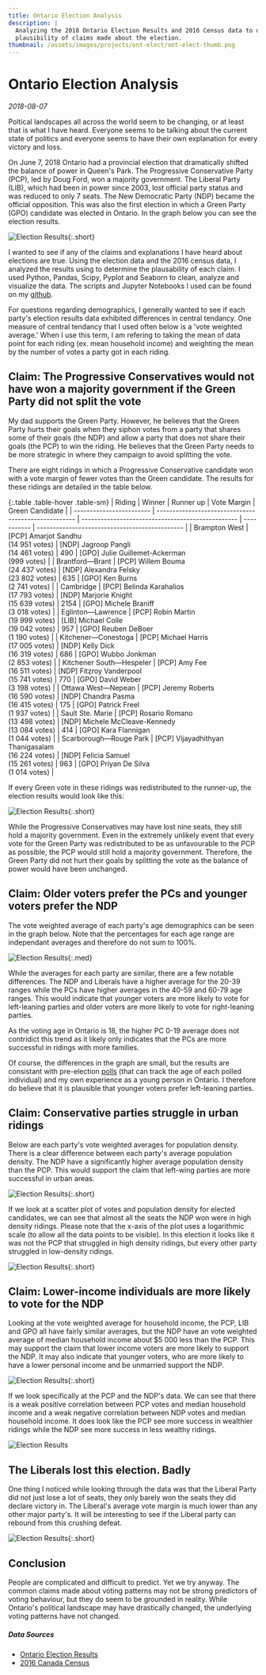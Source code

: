 ```yaml
---
title: Ontario Election Analysis
description: |
  Analyzing the 2018 Ontario Election Results and 2016 Census data to determine the
  plausibility of claims made about the election.
thumbnail: /assets/images/projects/ont-elect/ont-elect-thumb.png
---
```


# Ontario Election Analysis

*2018-08-07*

Poltical landscapes all across the world seem to be changing, or at least that is what I have heard. Everyone seems to be talking about the current state of politics and everyone seems to have their own explanation for every victory and loss.

On June 7, 2018 Ontario had a provincial election that dramatically shifted the balance of power in Queen's Park. The Progressive Conservative Party (PCP), led by Doug Ford, won a majority government. The Liberal Party (LIB), which had been in power since 2003, lost official party status and was reduced to only 7 seats. The New Democratic Party (NDP) became the official opposition. This was also the first election in which a Green Party (GPO) candidate was elected in Ontario. In the graph below you can see the election results.

![Election Results](/assets/images/projects/ont-elect/election-results.svg){:.short}

I wanted to see if any of the claims and explanations I have heard about elections are true. Using the election data and the 2016 census data, I analyzed the results using to determine the plausability of each claim. I used Python, Pandas, Scipy, Pyplot and Seaborn to clean, analyze and visualize the data. The scripts and Jupyter Notebooks I used can be found on my [github](https://github.com/robbiemeyer/OntarioElectionAnalysis2018).

For questions regarding demographics, I generally wanted to see if each party's election results data exhibited differences in central tendancy. One measure of central tendancy that I used often below is a 'vote weighted average.' When I use this term, I am refering to taking the mean of data point for each riding (ex. mean household income) and weighting the mean by the number of votes a party got in each riding.

## Claim: The Progressive Conservatives would not have won a majority government if the Green Party did not split the vote

My dad supports the Green Party.  However, he believes that the Green Party hurts their goals when they siphon votes from a party that shares some of their goals (the NDP) and allow a party that does not share their goals (the PCP) to win the riding. He believes that the Green Party needs to be more strategic in where they campaign to avoid splitting the vote.

There are eight ridings in which a Progressive Conservative candidate won with a vote margin of fewer votes than the Green candidate. The results for these ridings are detailed in the table below.

{:.table .table-hover .table-sm}
| Riding                   | Winner                                               | Runner up                                         | Vote Margin | Green Candidate                                |
| ------------------------ | ---------------------------------------------------- | ------------------------------------------------- | ----------- | ---------------------------------------------- |
| Brampton West            | [PCP] Amarjot Sandhu <br>(14 951 votes)              | [NDP] Jagroop Pangli <br>(14 461 votes)           | 490         | [GPO]  Julie Guillemet-Ackerman<br>(999 votes) |
| Brantford—Brant          | [PCP] Willem Bouma <br>(24 437 votes)                | [NDP] Alexandra Felsky <br>(23 802 votes)         | 635         | [GPO] Ken Burns<br>(2 741 votes)               |
| Cambridge                | [PCP] Belinda Karahalios<br> (17 793 votes)          | [NDP] Marjorie Knight<br> (15 639 votes)          | 2154        | [GPO] Michele Braniff<br>(3 018 votes)         |
| Eglinton—Lawrence        | [PCP] Robin Martin<br> (19 999 votes)                | [LIB] Michael Colle <br>(19 042 votes)            | 957         | [GPO] Reuben DeBoer<br>(1 190 votes)           |
| Kitchener—Conestoga      | [PCP] Michael Harris <br>(17 005 votes)              | [NDP] Kelly Dick <br>(16 319 votes)               | 686         | [GPO] Wubbo Jonkman<br>(2 853 votes)           |
| Kitchener South—Hespeler | [PCP] Amy Fee <br>(16 511 votes)                     | [NDP] Fitzroy Vanderpool <br>(15 741 votes)       | 770         | [GPO] David Weber<br>(3 198 votes)             |
| Ottawa West—Nepean       | [PCP] Jeremy Roberts<br> (16 590 votes)              | [NDP] Chandra  Pasma <br>(16 415 votes)           | 175         | [GPO] Patrick Freel<br>(1 937 votes)           |
| Sault Ste. Marie         | [PCP] Rosario Romano <br>(13 498 votes)              | [NDP] Michele McCleave-Kennedy <br>(13 084 votes) | 414         | [GPO] Kara Flannigan<br>(1 044 votes)          |
| Scarborough—Rouge Park   | [PCP] Vijayadhithyan Thanigasalam <br>(16 224 votes) | [NDP] Felicia Samuel<br>(15 261 votes)            | 963         | [GPO]  Priyan De Silva<br> (1 014 votes)       |

If every Green vote in these ridings was redistributed to the runner-up, the election results would look like this:

![Election Results](/assets/images/projects/ont-elect/alt-results-no-green.svg){:.short}

While the Progressive Conservatives may have lost nine seats, they still hold a majority government. Even in the extremely unlikely event that every vote for the Green Party was redistributed to be as unfavourable to the PCP as possible, the PCP would still hold a majority government. Therefore, the Green Party did not hurt their goals by splitting the vote as the balance of power would have been unchanged.

## Claim: Older voters prefer the PCs and younger voters prefer the NDP

The vote weighted average of each party's age demographics can be seen in the graph below. Note that the percentages for each age range are independant averages and therefore do not sum to 100%. 

![Election Results](/assets/images/projects/ont-elect/party-age-demo.svg){:.med}

While the averages for each party are similar, there are a few notable differences. The NDP and Liberals have a higher average for the 20-39 ranges while the PCs have higher averages in the 40-59 and 60-79 age ranges. This would indicate that younger voters are more likely to vote for left-leaning parties and older voters are more likely to vote for right-leaning parties. 

As the voting age in Ontario is 18, the higher PC 0-19 average does not contridict this trend as it likely only indicates that the PCs are more successful in ridings with more families.

Of course, the differences in the graph are small, but the results are consistant with pre-election [polls](http://onpulse.ca/blog/ndp-holds-onto-lead-over-pcs-as-outcome-is-uncertain-at-this-point) (that can track the age of each polled individual) and my own experience as a young person in Ontario. I therefore do believe that it is plausible that younger voters prefer left-leaning parties.

## Claim: Conservative parties struggle in urban ridings

Below are each party's vote weighted averages for population density. There is a clear difference between each party's average population density. The NDP have a significantly higher average population density than the PCP. This would support the claim that left-wing parties are more successful in urban areas.

![Election Results](/assets/images/projects/ont-elect/party-pop-density.svg){:.short}

If we look at a scatter plot of votes and population density for elected candidates, we can see that almost all the seats the NDP won were in high density ridings. Please note that the x-axis of the plot uses a logarithmic scale (to allow all the data points to be visible). In this election it looks like it was not the PCP that struggled in high density ridings, but every other party struggled in low-density ridings.

![Election Results](/assets/images/projects/ont-elect/pop-density-scatter.svg){:.short}

## Claim: Lower-income individuals are more likely to vote for the NDP

Looking at the vote weighted average for household income, the PCP, LIB and GPO all have fairly similar averages, but the NDP have an vote weighted average of median household income about $5 000 less than the PCP. This may support the claim that lower income voters are more likely to support the NDP. It may also indicate that younger voters, who are more likely to have a lower personal income and be unmarried support the NDP.

![Election Results](/assets/images/projects/ont-elect/party-average-income.svg){:.short}

If we look specifically at the PCP and the NDP's data. We can see that there is a weak positive correlation between PCP votes and median household income and a weak negative correlation between NDP votes and median household income. It does look like the PCP see more success in wealthier ridings while the NDP see more success in less wealthy ridings. 

![Election Results](/assets/images/projects/ont-elect/income-v-votes.svg)

## The Liberals lost this election. Badly

One thing I noticed while looking through the data was that the Liberal Party did not just lose a lot of seats, they only barely won the seats they did declare victory in. The Liberal's average vote margin is much lower than any other major party's. It will be interesting to see if the Liberal party can rebound from this crushing defeat.

![Election Results](/assets/images/projects/ont-elect/win-margin.svg){:.short}

## Conclusion

People are complicated and difficult to predict. Yet we try anyway. The common claims made about voting patterns may not be strong predictors of voting behaviour, but they do seem to be grounded in reality. While Ontario's political landscape may have drastically changed, the underlying voting patterns have not changed. 

##### Data Sources

- [Ontario Election Results](https://www.elections.on.ca/en/resource-centre/elections-results.html)
- [2016 Canada Census](https://www12.statcan.gc.ca/census-recensement/2016/dp-pd/prof/details/page_Download-Telecharger.cfm?Lang=E&Tab=1&Geo1=PR&Code1=01&Geo2=PR&Code2=01&Data=Count&SearchText=Canada&SearchType=Begins&SearchPR=01&B1=All&TABID=1)